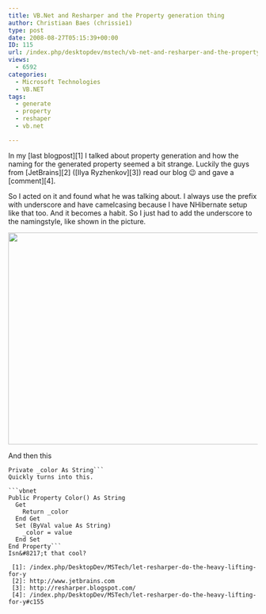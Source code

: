 ```yaml
---
title: VB.Net and Resharper and the Property generation thing
author: Christiaan Baes (chrissie1)
type: post
date: 2008-08-27T05:15:39+00:00
ID: 115
url: /index.php/desktopdev/mstech/vb-net-and-resharper-and-the-property-ge/
views:
  - 6592
categories:
  - Microsoft Technologies
  - VB.NET
tags:
  - generate
  - property
  - reshaper
  - vb.net

---
```

In my [last blogpost][1] I talked about property generation and how the naming for the generated property seemed a bit strange. Luckily the guys from [JetBrains][2] ([Ilya Ryzhenkov][3]) read our blog 😉 and gave a [comment][4].

So I acted on it and found what he was talking about. I always use the prefix with underscore and have camelcasing because I have NHibernate setup like that too. And it becomes a habit. So I just had to add the underscore to the namingstyle, like shown in the picture.

<div class="image_block">
  <img src="https://lessthandot.z19.web.core.windows.net/wp-content/uploads/blogs/DesktopDev/ResharperNamingStyle.jpg" alt="" title="" width="702" height="428" />
</div>

And then this

```vbnet
Private _color As String```
Quickly turns into this.

```vbnet
Public Property Color() As String
  Get
    Return _color
  End Get
  Set (ByVal value As String)
    _color = value
  End Set
End Property```
Isn&#8217;t that cool?

 [1]: /index.php/DesktopDev/MSTech/let-resharper-do-the-heavy-lifting-for-y
 [2]: http://www.jetbrains.com
 [3]: http://resharper.blogspot.com/
 [4]: /index.php/DesktopDev/MSTech/let-resharper-do-the-heavy-lifting-for-y#c155